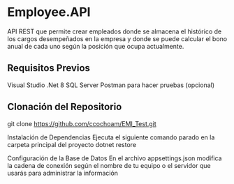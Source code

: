 # Employee.API

API REST que permite crear empleados donde se almacena el histórico de los cargos desempeñados en la empresa y donde se puede calcular el bono anual de cada uno según la posición que ocupa actualmente.

## Requisitos Previos
Visual Studio
.Net 8
SQL Server
Postman para hacer pruebas (opcional)

## Clonación del Repositorio
git clone https://github.com/ccochoam/EMI_Test.git

Instalación de Dependencias
Ejecuta el siguiente comando parado en la carpeta principal del proyecto
dotnet restore

Configuración de la Base de Datos
En el archivo appsettings.json modifica la cadena de conexión según el nombre de tu equipo o el servidor que usarás para administrar la información
